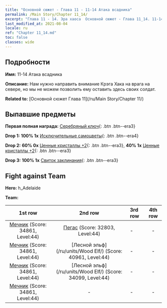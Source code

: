 ```yaml
---
title: "Основной сюжет - Глава 11 - 11-14 Атака всадника"
permalink: /Main Story/Chapter 11_14/
excerpt: "Глава 11 - 14. Эра хаоса  Основной сюжет - Глава 11_14. 11-14 Атака всадника"
last_modified_at: 2021-08-04
locale: ru
ref: "Chapter 11_14.md"
toc: false
classes: wide
---
```


## Подробности

 **Имя:** 11-14 Атака всадника

 **Описание:** Нам нужно направить внимание Крэга Хака на врага на севере, но мы не можем позволить ему оставить здесь своих солдат.

 **Related to:** [Основной сюжет Глава 11](/ru/Main Story/Chapter 11/)

## Выпавшие предметы

 **Первая полная награда:** [Серебряный ключ](/ItemsRU/con_693/){: .btn .btn--era3}

 **Drop 1:** **100% 1x** [Исключительные самоцветы](/ItemsRU/mat_37/){: .btn .btn--era4}

 **Drop 2:** **60% 0x** [Ценные кристаллы +2](/ItemsRU/mat_31/){: .btn .btn--era3}, **40% 1x** [Ценные кристаллы +2](/ItemsRU/mat_31/){: .btn .btn--era3}

 **Drop 3:** **100% 1x** [Свиток заклинания](/ItemsRU/con_694/){: .btn .btn--era3}


## Fight against Team
 **Hero:** h_Adelaide

 **Team:**


  | 1st row | 2nd row | 3rd row | 4th row |
  |:----:|:----:|:----|:----:|
  | [Мечник](/ru/units/Swordsman/) (Score: 34861, Level:44)  | [Пегас](/ru/units/Pegasus/) (Score: 32803, Level:44)  | - | - |
  | [Мечник](/ru/units/Swordsman/) (Score: 34861, Level:44)  | [Лесной эльф](/ru/units/Wood Elf/) (Score: 40961, Level:44)  | - | - |
  | [Мечник](/ru/units/Swordsman/) (Score: 34861, Level:44)  | [Лесной эльф](/ru/units/Wood Elf/) (Score: 34099, Level:44)  | - | - |
  | [Мечник](/ru/units/Swordsman/) (Score: 34861, Level:44)  | - | - | - |


